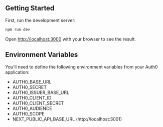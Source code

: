 ## Getting Started

First, run the development server:

```bash
npm run dev
```

Open [http://localhost:3000](http://localhost:3000) with your browser to see the result.

## Environment Variables

You'll need to define the following environment variables from your Auth0 application:

- AUTH0_BASE_URL
- AUTH0_SECRET
- AUTH0_ISSUER_BASE_URL
- AUTH0_CLIENT_ID
- AUTH0_CLIENT_SECRET
- AUTH0_AUDIENCE
- AUTH0_SCOPE
- NEXT_PUBLIC_API_BASE_URL (http://localhost:3001)
